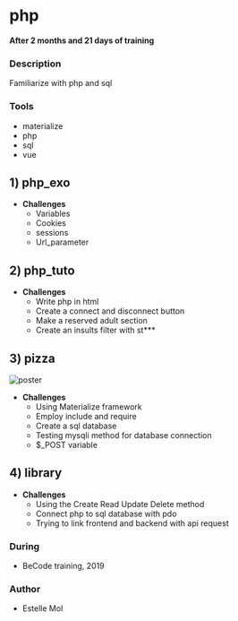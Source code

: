 # php
**After 2 months and 21 days of training**

### Description
Familiarize with php and sql
  
### Tools
  * materialize
  * php
  * sql
  * vue


## 1) php_exo
* **Challenges**
  * Variables
  * Cookies
  * sessions
  * Url_parameter

## 2) php_tuto
* **Challenges**
  * Write php in html
  * Create a connect and disconnect button
  * Make a reserved adult section
  * Create an insults filter with st***
  
## 3) pizza
![poster](https://github.com/Estelle111/php/blob/master/pizza/img/pizzaTemplate.png)
* **Challenges**
  * Using Materialize framework
  * Employ include and require
  * Create a sql database
  * Testing mysqli method for database connection
  * $_POST variable

## 4) library
* **Challenges**
  * Using the Create Read Update Delete method
  * Connect php to sql database with pdo
  * Trying to link frontend and backend with api request
  
 
### During
  * BeCode training, 2019

### Author
  * Estelle Mol
